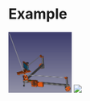 # Example

<img width=25% src="https://github.com/photogrammetry-scanner/.github/blob/main/images/moving-camera-model.png" /> <img width=25% src="https://github.com/photogrammetry-scanner/.github/raw/main/videos/moving-camera-example1.gif" />
